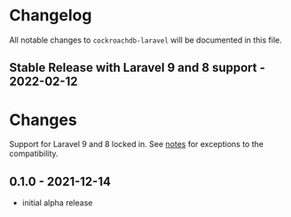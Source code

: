 # Changelog

All notable changes to `cockroachdb-laravel` will be documented in this file.

## Stable Release with Laravel 9 and 8 support - 2022-02-12

# Changes

Support for Laravel 9 and 8 locked in. See [notes](./README.md#notes) for exceptions to the compatibility.

## 0.1.0 - 2021-12-14

- initial alpha release
